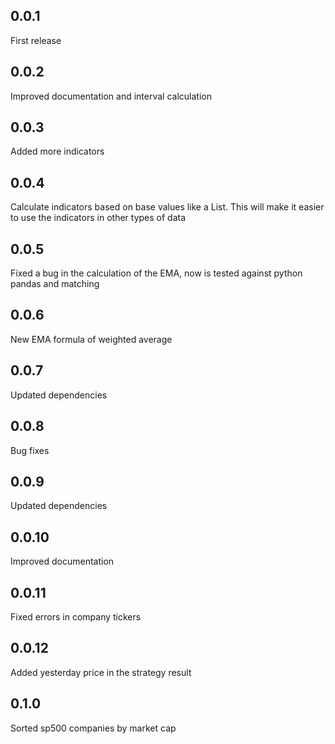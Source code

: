 ## 0.0.1
First release

## 0.0.2
Improved documentation and interval calculation

## 0.0.3
Added more indicators

## 0.0.4
Calculate indicators based on base values like a List<double>. This will make it easier to use the indicators in other types of data

## 0.0.5
Fixed a bug in the calculation of the EMA, now is tested against python pandas and matching

## 0.0.6
New EMA formula of weighted average

## 0.0.7
Updated dependencies

## 0.0.8
Bug fixes

## 0.0.9
Updated dependencies

## 0.0.10
Improved documentation

## 0.0.11
Fixed errors in company tickers

## 0.0.12
Added yesterday price in the strategy result

## 0.1.0
Sorted sp500 companies by market cap